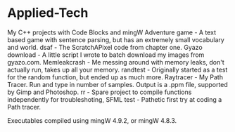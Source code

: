 # Applied-Tech
My C++ projects with Code Blocks and mingW
Adventure game - A text based game with sentence parsing, but has an extremely small vocabulary and world.
dsaf           - The ScratchAPixel code from chapter one.
Gyazo download - A little script I wrote to batch download my images from gyazo.com.
Memleakcrash   - Me messing around with memory leaks, don't actually run, takes up all your memory.
randtest       - Originally started as a test for the random function, but ended up as much more.
Raytracer      - My Path Tracer. Run and type in number of samples. Output is a .ppm file, supported by Gimp and Photoshop.
rr             - Spare project to compile functions independently for troubleshoting,
SFML test      - Pathetic first try at coding a Path tracer.

Executables compiled using mingW 4.9.2, or mingW 4.8.3.
